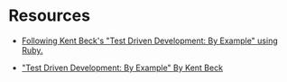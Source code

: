 # Resources

* [Following Kent Beck's "Test Driven Development: By Example" using Ruby.](http://hiki.fkino.net/?TDD_on_Ruby)

* ["Test Driven Development: By Example" By Kent Beck](http://books.google.com/books?id=gFgnde_vwMAC)